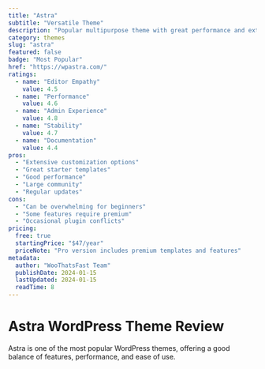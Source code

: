 ```yaml
---
title: "Astra"
subtitle: "Versatile Theme"
description: "Popular multipurpose theme with great performance and extensive customization options. Suitable for any type of website."
category: themes
slug: "astra"
featured: false
badge: "Most Popular"
href: "https://wpastra.com/"
ratings:
  - name: "Editor Empathy"
    value: 4.5
  - name: "Performance" 
    value: 4.6
  - name: "Admin Experience"
    value: 4.8
  - name: "Stability"
    value: 4.7
  - name: "Documentation"
    value: 4.4
pros:
  - "Extensive customization options"
  - "Great starter templates"
  - "Good performance"
  - "Large community"
  - "Regular updates"
cons:
  - "Can be overwhelming for beginners"
  - "Some features require premium"
  - "Occasional plugin conflicts"
pricing:
  free: true
  startingPrice: "$47/year"
  priceNote: "Pro version includes premium templates and features"
metadata:
  author: "WooThatsFast Team"
  publishDate: 2024-01-15
  lastUpdated: 2024-01-15
  readTime: 8
---
```


# Astra WordPress Theme Review

Astra is one of the most popular WordPress themes, offering a good balance of features, performance, and ease of use.